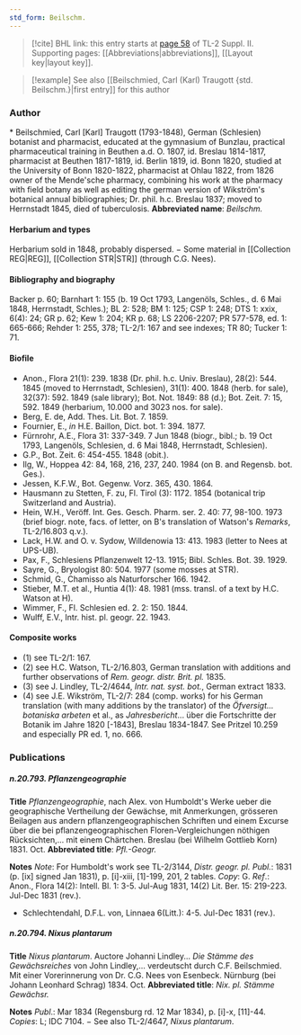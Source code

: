 ```yaml
---
std_form: Beilschm.
---
```


> [!cite] BHL link: this entry starts at [page 58](https://www.biodiversitylibrary.org/page/33265255) of TL-2 Suppl. II.
> Supporting pages: [[Abbreviations|abbreviations]], [[Layout key|layout key]].

> [!example] See also [[Beilschmied, Carl (Karl) Traugott {std. Beilschm.}|first entry]] for this author

### Author

\* Beilschmied, Carl \[Karl\] Traugott (1793-1848), German (Schlesien) botanist and pharmacist, educated at the gymnasium of Bunzlau, practical pharmaceutical training in Beuthen a.d. O. 1807, id. Breslau 1814-1817, pharmacist at Beuthen 1817-1819, id. Berlin 1819, id. Bonn 1820, studied at the University of Bonn 1820-1822, pharmacist at Ohlau 1822, from 1826 owner of the Mende'sche pharmacy, combining his work at the pharmacy with field botany as well as editing the german version of Wikström's botanical annual bibliographies; Dr. phil. h.c. Breslau 1837; moved to Herrnstadt 1845, died of tuberculosis. 
**Abbreviated name**: *Beilschm.*

#### Herbarium and types

Herbarium sold in 1848, probably dispersed. − Some material in [[Collection REG|REG]], [[Collection STR|STR]] (through C.G. Nees).

#### Bibliography and biography

Backer p. 60; Barnhart 1: 155 (b. 19 Oct 1793, Langenöls, Schles., d. 6 Mai 1848, Herrnstadt, Schles.); BL 2: 528; BM 1: 125; CSP 1: 248; DTS 1: xxix, 6(4): 24; GR p. 62; Kew 1: 204; KR p. 68; LS 2206-2207; PR 577-578, ed. 1: 665-666; Rehder 1: 255, 378; TL-2/1: 167 and see indexes; TR 80; Tucker 1: 71.

#### Biofile

- Anon., Flora 21(1): 239. 1838 (Dr. phil. h.c. Univ. Breslau), 28(2): 544. 1845 (moved to Herrnstadt, Schlesien), 31(1): 400. 1848 (herb. for sale), 32(37): 592. 1849 (sale library); Bot. Not. 1849: 88 (d.); Bot. Zeit. 7: 15, 592. 1849 (herbarium, 10.000 and 3023 nos. for sale).
- Berg, E. de, Add. Thes. Lit. Bot. 7. 1859.
- Fournier, E., *in* H.E. Baillon, Dict. bot. 1: 394. 1877.
- Fürnrohr, A.E., Flora 31: 337-349. 7 Jun 1848 (biogr., bibl.; b. 19 Oct 1793, Langenöls, Schlesien, d. 6 Mai 1848, Herrnstadt, Schlesien).
- G.P., Bot. Zeit. 6: 454-455. 1848 (obit.).
- Ilg, W., Hoppea 42: 84, 168, 216, 237, 240. 1984 (on B. and Regensb. bot. Ges.).
- Jessen, K.F.W., Bot. Gegenw. Vorz. 365, 430. 1864.
- Hausmann zu Stetten, F. zu, Fl. Tirol (3): 1172. 1854 (botanical trip Switzerland and Austria).
- Hein, W.H., Veröff. Int. Ges. Gesch. Pharm. ser. 2. 40: 77, 98-100. 1973 (brief biogr. note, facs. of letter, on B's translation of Watson's *Remarks*, TL-2/16.803 q.v.).
- Lack, H.W. and O. v. Sydow, Willdenowia 13: 413. 1983 (letter to Nees at UPS-UB).
- Pax, F., Schlesiens Pflanzenwelt 12-13. 1915; Bibl. Schles. Bot. 39. 1929.
- Sayre, G., Bryologist 80: 504. 1977 (some mosses at STR).
- Schmid, G., Chamisso als Naturforscher 166. 1942.
- Stieber, M.T. et al., Huntia 4(1): 48. 1981 (mss. transl. of a text by H.C. Watson at H).
- Wimmer, F., Fl. Schlesien ed. 2. 2: 150. 1844.
- Wulff, E.V., Intr. hist. pl. geogr. 22. 1943.

#### Composite works

- (1) see TL-2/1: 167.
- (2) see H.C. Watson, TL-2/16.803, German translation with additions and further observations of *Rem. geogr. distr. Brit. pl.* 1835.
- (3) see J. Lindley, TL-2/4644, *Intr. nat. syst. bot.*, German extract 1833.
- (4) see J.E. Wikström, TL-2/7: 284 (comp. works) for his German translation (with many additions by the translator) of the *Öfversigt... botaniska arbeten* et al., as *Jahresbericht*... über die Fortschritte der Botanik im Jahre 1820 \[-1843\], Breslau 1834-1847. See Pritzel 10.259 and especially PR ed. 1, no. 666.

### Publications

##### n.20.793. Pflanzengeographie

**Title**
*Pflanzengeographie*, nach Alex. von Humboldt's Werke ueber die geographische Vertheilung der Gewächse, mit Anmerkungen, grösseren Beilagen aus andern pflanzengeographischen Schriften und einem Excurse über die bei pflanzengeographischen Floren-Vergleichungen nöthigen Rücksichten,... mit einem Chärtchen. Breslau (bei Wilhelm Gottlieb Korn) 1831. Oct.
**Abbreviated title**: *Pfl.-Geogr.*

**Notes**
*Note*: For Humboldt's work see TL-2/3144, *Distr. geogr. pl. Publ.*: 1831 (p. \[ix\] signed Jan 1831), p. \[i\]-xiii, \[1\]-199, 201, 2 tables. *Copy*: G.
*Ref*.: Anon., Flora 14(2): Intell. Bl. 1: 3-5. Jul-Aug 1831, 14(2) Lit. Ber. 15: 219-223. Jul-Dec 1831 (rev.).
- Schlechtendahl, D.F.L. von, Linnaea 6(Litt.): 4-5. Jul-Dec 1831 (rev.).

##### n.20.794. Nixus plantarum

**Title**
*Nixus plantarum*. Auctore Johanni Lindley... *Die Stämme des Gewächsreiches* von John Lindley,... verdeutscht durch C.F. Beilschmied. Mit einer Vorerinnerung von Dr. C.G. Nees von Esenbeck. Nürnburg (bei Johann Leonhard Schrag) 1834. Oct.
**Abbreviated title**: *Nix. pl. Stämme Gewächsr.*

**Notes**
*Publ*.: Mar 1834 (Regensburg rd. 12 Mar 1834), p. \[i\]-x, \[11\]-44. *Copies*: L; IDC 7104. − See also TL-2/4647, *Nixus plantarum*.

